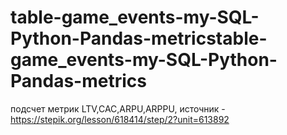 # table-game_events-my-SQL-Python-Pandas-metricstable-game_events-my-SQL-Python-Pandas-metrics
подсчет метрик LTV,CAC,ARPU,ARPPU, источник - https://stepik.org/lesson/618414/step/2?unit=613892

